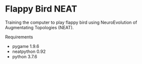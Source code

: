 # Flappy Bird NEAT

Training the computer to play flappy bird using NeuroEvolution of Augmentating Topologies (NEAT).

Requirements
* pygame 1.9.6
* neatpython 0.92
* python 3.7.6
